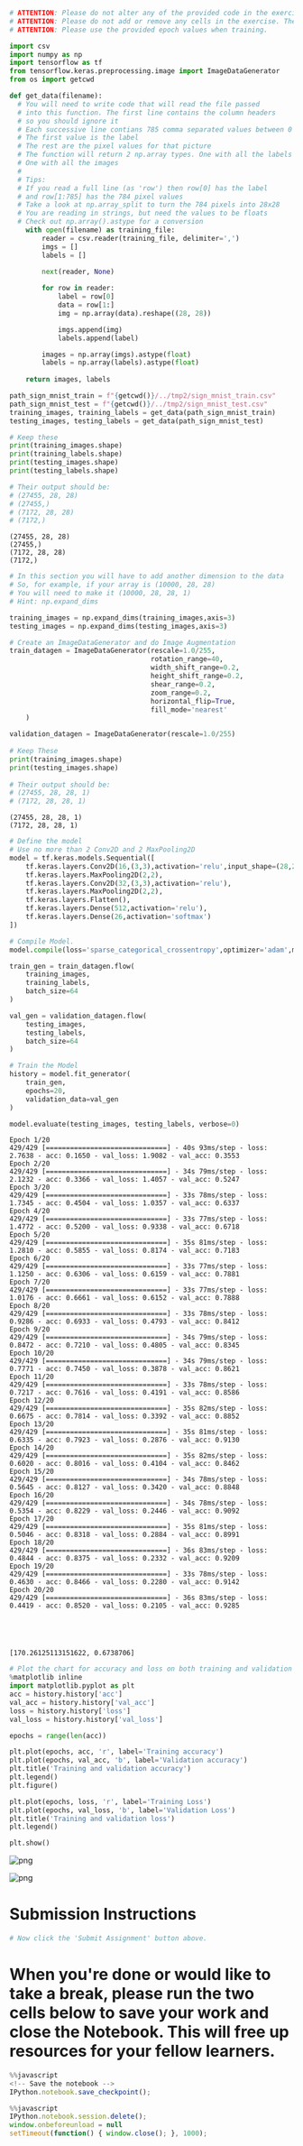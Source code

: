 ```python
# ATTENTION: Please do not alter any of the provided code in the exercise. Only add your own code where indicated
# ATTENTION: Please do not add or remove any cells in the exercise. The grader will check specific cells based on the cell position.
# ATTENTION: Please use the provided epoch values when training.

import csv
import numpy as np
import tensorflow as tf
from tensorflow.keras.preprocessing.image import ImageDataGenerator
from os import getcwd
```


```python
def get_data(filename):
  # You will need to write code that will read the file passed
  # into this function. The first line contains the column headers
  # so you should ignore it
  # Each successive line contians 785 comma separated values between 0 and 255
  # The first value is the label
  # The rest are the pixel values for that picture
  # The function will return 2 np.array types. One with all the labels
  # One with all the images
  #
  # Tips: 
  # If you read a full line (as 'row') then row[0] has the label
  # and row[1:785] has the 784 pixel values
  # Take a look at np.array_split to turn the 784 pixels into 28x28
  # You are reading in strings, but need the values to be floats
  # Check out np.array().astype for a conversion
    with open(filename) as training_file:
        reader = csv.reader(training_file, delimiter=',')    
        imgs = []
        labels = []

        next(reader, None)
        
        for row in reader:
            label = row[0]
            data = row[1:]
            img = np.array(data).reshape((28, 28))

            imgs.append(img)
            labels.append(label)

        images = np.array(imgs).astype(float)
        labels = np.array(labels).astype(float)
            
    return images, labels

path_sign_mnist_train = f"{getcwd()}/../tmp2/sign_mnist_train.csv"
path_sign_mnist_test = f"{getcwd()}/../tmp2/sign_mnist_test.csv"
training_images, training_labels = get_data(path_sign_mnist_train)
testing_images, testing_labels = get_data(path_sign_mnist_test)

# Keep these
print(training_images.shape)
print(training_labels.shape)
print(testing_images.shape)
print(testing_labels.shape)

# Their output should be:
# (27455, 28, 28)
# (27455,)
# (7172, 28, 28)
# (7172,)
```

    (27455, 28, 28)
    (27455,)
    (7172, 28, 28)
    (7172,)



```python
# In this section you will have to add another dimension to the data
# So, for example, if your array is (10000, 28, 28)
# You will need to make it (10000, 28, 28, 1)
# Hint: np.expand_dims

training_images = np.expand_dims(training_images,axis=3)
testing_images = np.expand_dims(testing_images,axis=3)

# Create an ImageDataGenerator and do Image Augmentation
train_datagen = ImageDataGenerator(rescale=1.0/255,
                                   rotation_range=40,
                                   width_shift_range=0.2,
                                   height_shift_range=0.2,
                                   shear_range=0.2,
                                   zoom_range=0.2,
                                   horizontal_flip=True,
                                   fill_mode='nearest'
    )

validation_datagen = ImageDataGenerator(rescale=1.0/255)
    
# Keep These
print(training_images.shape)
print(testing_images.shape)
    
# Their output should be:
# (27455, 28, 28, 1)
# (7172, 28, 28, 1)
```

    (27455, 28, 28, 1)
    (7172, 28, 28, 1)



```python
# Define the model
# Use no more than 2 Conv2D and 2 MaxPooling2D
model = tf.keras.models.Sequential([
    tf.keras.layers.Conv2D(16,(3,3),activation='relu',input_shape=(28,28,1)),
    tf.keras.layers.MaxPooling2D(2,2),
    tf.keras.layers.Conv2D(32,(3,3),activation='relu'),
    tf.keras.layers.MaxPooling2D(2,2),
    tf.keras.layers.Flatten(),
    tf.keras.layers.Dense(512,activation='relu'),
    tf.keras.layers.Dense(26,activation='softmax')
])

# Compile Model. 
model.compile(loss='sparse_categorical_crossentropy',optimizer='adam',metrics=['acc'])

train_gen = train_datagen.flow(
    training_images,
    training_labels,
    batch_size=64
)

val_gen = validation_datagen.flow(
    testing_images,
    testing_labels,
    batch_size=64
)

# Train the Model
history = model.fit_generator(
    train_gen,
    epochs=20,
    validation_data=val_gen
)

model.evaluate(testing_images, testing_labels, verbose=0)
```

    Epoch 1/20
    429/429 [==============================] - 40s 93ms/step - loss: 2.7638 - acc: 0.1650 - val_loss: 1.9082 - val_acc: 0.3553
    Epoch 2/20
    429/429 [==============================] - 34s 79ms/step - loss: 2.1232 - acc: 0.3366 - val_loss: 1.4057 - val_acc: 0.5247
    Epoch 3/20
    429/429 [==============================] - 33s 78ms/step - loss: 1.7345 - acc: 0.4504 - val_loss: 1.0357 - val_acc: 0.6337
    Epoch 4/20
    429/429 [==============================] - 33s 77ms/step - loss: 1.4772 - acc: 0.5200 - val_loss: 0.9338 - val_acc: 0.6718
    Epoch 5/20
    429/429 [==============================] - 35s 81ms/step - loss: 1.2810 - acc: 0.5855 - val_loss: 0.8174 - val_acc: 0.7183
    Epoch 6/20
    429/429 [==============================] - 33s 77ms/step - loss: 1.1250 - acc: 0.6306 - val_loss: 0.6159 - val_acc: 0.7881
    Epoch 7/20
    429/429 [==============================] - 33s 77ms/step - loss: 1.0176 - acc: 0.6661 - val_loss: 0.6152 - val_acc: 0.7888
    Epoch 8/20
    429/429 [==============================] - 33s 78ms/step - loss: 0.9286 - acc: 0.6933 - val_loss: 0.4793 - val_acc: 0.8412
    Epoch 9/20
    429/429 [==============================] - 34s 79ms/step - loss: 0.8472 - acc: 0.7210 - val_loss: 0.4805 - val_acc: 0.8345
    Epoch 10/20
    429/429 [==============================] - 34s 79ms/step - loss: 0.7771 - acc: 0.7450 - val_loss: 0.3878 - val_acc: 0.8621
    Epoch 11/20
    429/429 [==============================] - 33s 78ms/step - loss: 0.7217 - acc: 0.7616 - val_loss: 0.4191 - val_acc: 0.8586
    Epoch 12/20
    429/429 [==============================] - 35s 82ms/step - loss: 0.6675 - acc: 0.7814 - val_loss: 0.3392 - val_acc: 0.8852
    Epoch 13/20
    429/429 [==============================] - 35s 81ms/step - loss: 0.6335 - acc: 0.7923 - val_loss: 0.2876 - val_acc: 0.9130
    Epoch 14/20
    429/429 [==============================] - 35s 82ms/step - loss: 0.6020 - acc: 0.8016 - val_loss: 0.4104 - val_acc: 0.8462
    Epoch 15/20
    429/429 [==============================] - 34s 78ms/step - loss: 0.5645 - acc: 0.8127 - val_loss: 0.3420 - val_acc: 0.8848
    Epoch 16/20
    429/429 [==============================] - 34s 78ms/step - loss: 0.5354 - acc: 0.8229 - val_loss: 0.2446 - val_acc: 0.9092
    Epoch 17/20
    429/429 [==============================] - 35s 81ms/step - loss: 0.5046 - acc: 0.8318 - val_loss: 0.2884 - val_acc: 0.8991
    Epoch 18/20
    429/429 [==============================] - 36s 83ms/step - loss: 0.4844 - acc: 0.8375 - val_loss: 0.2332 - val_acc: 0.9209
    Epoch 19/20
    429/429 [==============================] - 33s 78ms/step - loss: 0.4630 - acc: 0.8466 - val_loss: 0.2280 - val_acc: 0.9142
    Epoch 20/20
    429/429 [==============================] - 36s 83ms/step - loss: 0.4419 - acc: 0.8520 - val_loss: 0.2105 - val_acc: 0.9285





    [170.26125113151622, 0.6738706]




```python
# Plot the chart for accuracy and loss on both training and validation
%matplotlib inline
import matplotlib.pyplot as plt
acc = history.history['acc']
val_acc = history.history['val_acc']
loss = history.history['loss']
val_loss = history.history['val_loss']

epochs = range(len(acc))

plt.plot(epochs, acc, 'r', label='Training accuracy')
plt.plot(epochs, val_acc, 'b', label='Validation accuracy')
plt.title('Training and validation accuracy')
plt.legend()
plt.figure()

plt.plot(epochs, loss, 'r', label='Training Loss')
plt.plot(epochs, val_loss, 'b', label='Validation Loss')
plt.title('Training and validation loss')
plt.legend()

plt.show()
```


![png](output_4_0.png)



![png](output_4_1.png)


# Submission Instructions


```python
# Now click the 'Submit Assignment' button above.
```

# When you're done or would like to take a break, please run the two cells below to save your work and close the Notebook. This will free up resources for your fellow learners. 


```javascript
%%javascript
<!-- Save the notebook -->
IPython.notebook.save_checkpoint();
```


```javascript
%%javascript
IPython.notebook.session.delete();
window.onbeforeunload = null
setTimeout(function() { window.close(); }, 1000);
```
